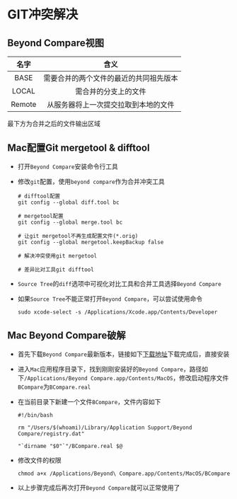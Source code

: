 # GIT冲突解决

## Beyond Compare视图

|  名字  |                  含义                  |
| :----: | :------------------------------------: |
|  BASE  | 需要合并的两个文件的最近的共同祖先版本 |
| LOCAL  |          需合并的分支上的文件          |
| Remote |  从服务器将上一次提交拉取到本地的文件  |

最下方为合并之后的文件输出区域

## Mac配置Git mergetool & difftool

- 打开`Beyond Compare`安装命令行工具

- 修改`git`配置，使用`beyond compare`作为合并冲突工具

  ```
  # difftool配置
  git config --global diff.tool bc
  
  # mergetool配置
  git config --global merge.tool bc
  
  # 让git mergetool不再生成配置文件(*.orig)
  git config --global mergetool.keepBackup false
  
  # 解决冲突使用git mergetool
  
  # 差异比对工具git difftool
  ```
  
- `Source Tree`的`diff`选项中可视化对比工具和合并工具选择`Beyond Compare`

- 如果`Source Tree`不能正常打开`Beyond Compare`，可以尝试使用命令
  
  ```
  sudo xcode-select -s /Applications/Xcode.app/Contents/Developer
  ```
## Mac Beyond Compare破解

- 首先下载`Beyond Compare`最新版本，链接如下[下载地址](https://www.scootersoftware.com/download.php)下载完成后，直接安装

- 进入`Mac`应用程序目录下，找到刚刚安装好的`Beyond Compare`，路径如下`/Applications/Beyond Compare.app/Contents/MacOS`，修改启动程序文件`BCompare`为`BCompare.real`

- 在当前目录下新建一个文件`BCompare`，文件内容如下

  ```
  #!/bin/bash
  
  rm "/Users/$(whoami)/Library/Application Support/Beyond Compare/registry.dat"
  
  "`dirname "$0"`"/BCompare.real $@
  ```

- 修改文件的权限

  ```
  chmod a+x /Applications/Beyond\ Compare.app/Contents/MacOS/BCompare
  ```

- 以上步骤完成后再次打开`Beyond Compare`就可以正常使用了

